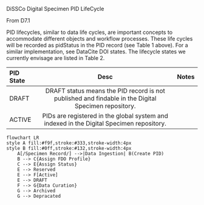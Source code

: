 
DiSSCo Digital Specimen PID LifeCycle 

From D7.1 

PID lifecycles, similar to data life cycles, are important concepts to accommodate different objects and workflow processes. These life cycles will be recorded as pidStatus in the PID record (see Table 1 above). For a similar implementation, see DataCite DOI states. The lifecycle states we currently envisage are listed in Table 2.


| PID State             | Desc | Notes |
| :---------------- | :------: | ----: |
| DRAFT        |  DRAFT status means the PID record is not published and findable in the Digital Specimen repository.    |  |
| ACTIVE           |   PIDs are registered in the global system and indexed in the Digital Specimen repository.   |  |




```mermaid
flowchart LR
style A fill:#f9f,stroke:#333,stroke-width:4px
style B fill:#0ff,stroke:#132,stroke-width:4px
    A[/Specimen Record/] -->|Data Ingestion| B(Create PID)
    B --> C{Assign FDO Profile}
    C --> E{Assign Status}
    E --> Reserved
    E --> F[Active]
    E --> DRAFT
    F --> G{Data Curation}
    G --> Archived
    G --> Depracated
```
